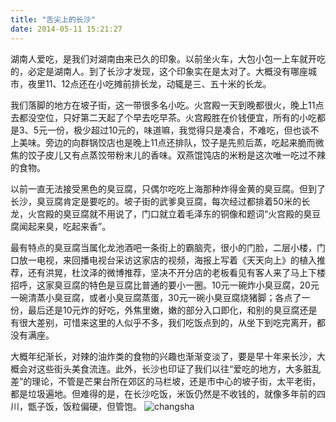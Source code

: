 ```yaml
---
title: "舌尖上的长沙"
date: 2014-05-11 15:21:27
---
```


湖南人爱吃，是我们对湖南由来已久的印象。以前坐火车，大包小包一上车就开吃的，必定是湖南人。到了长沙才发现，这个印象实在是太对了。大概没有哪座城市，夜里11、12点还在小吃摊前排长龙，动辄是三、五十米的长龙。

我们落脚的地方在坡子街，这一带很多名小吃。火宫殿一天到晚都很火，晚上11点去都没空位，只好第二天起了个早去吃早茶。火宫殿胜在价钱便宜，所有的小吃都是3、5元一份，极少超过10元的，味道嘛，我觉得只是凑合，不难吃，但也谈不上美味。旁边的向群锅饺店也是晚上11点还排队，饺子是先煎后蒸，吃起来脆而微焦的饺子皮儿又有点蒸饺带粉末儿的香味。双燕馄饨店的米粉是这次唯一吃过不辣的食物。 

以前一直无法接受黑色的臭豆腐，只偶尔吃吃上海那种炸得金黄的臭豆腐。但到了长沙，臭豆腐肯定是要吃的。坡子街的武爹臭豆腐，每次经过都排着50米的长龙，火宫殿的臭豆腐就不用说了，门口就立着毛泽东的铜像和题词“火宫殿的臭豆腐闻起来臭，吃起来香”。

最有特点的臭豆腐当属化龙池酒吧一条街上的霸脑壳，很小的门脸，二层小楼，门口放一电视，来回播电视台采访这家店的视频，海报上写着《天天向上》的植入推荐，还有洪晃，杜汶泽的微博推荐，坚决不开分店的老板看见有客人来了马上下楼招呼，这家臭豆腐的特色是豆腐比普通的要小一圈。10元一碗炸小臭豆腐，20元一碗清蒸小臭豆腐，或者小臭豆腐蒸蛋，30元一碗小臭豆腐烧猪脚；各点了一份，最后还是10元炸的好吃，外焦里嫩，嫩的部分入口即化，和别的臭豆腐还是有很大差别，可惜来这里的人似乎不多，我们吃饭点到的，从坐下到吃完离开，都没有满座。 

大概年纪渐长，对辣的油炸类的食物的兴趣也渐渐变淡了，要是早十年来长沙，大概会对这些街头美食流连。此外，长沙也印证了我们以往“爱吃的地方，大多脏乱差”的理论，不管是芒果台所在郊区的马栏坡，还是市中心的坡子街，太平老街，都是垃圾遍地。但难得的是，在长沙吃饭，米饭仍然是不收钱的，就像多年前的四川，甑子饭，饭粒偏硬，但管饱。 
![changsha](../../../images/2014/05/changsha.jpg)